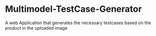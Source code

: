 # Multimodel-TestCase-Generator
A web Application that generates the necessary testcases based on the product in the uploaded image 
